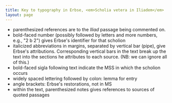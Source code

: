 ```yaml
---
title: Key to typography in Erbse, <em>Scholia vetera in Iliadem</em>
layout: page
---
```


- parenthesized references are to the *Iliad* passage being commented on.
- bold-faced number (possibly followed by letters and more numbers, e.g., "2 b 2") gives Erbse's identifier for that scholion
- italicized abbreviations in margins, separated by vertical bar (pipe), give Erbse's attributions. Corresponding vertical bars in the text break up the text into the sections he attributes to each source. (NB: we can ignore all of this.)
- bold-faced sigla following text indicate the MSS in which the scholion occurs
- widely spaced lettering followed by colon: lemma for entry
- angle brackets: Erbse's restorations, not in MS
- within the text, parenthesized notes gives references to sources of quoted passages


